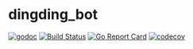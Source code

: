 # dingding_bot
[![godoc](http://img.shields.io/badge/godoc-reference-blue.svg?style=flat)](https://godoc.org/github.com/ptechen/dingding_bot)
[![Build Status](https://travis-ci.com/ptechen/dingding_bot.svg?branch=master)](https://travis-ci.com/ptechen/dingding_bot)
[![Go Report Card](https://goreportcard.com/badge/github.com/ptechen/dingding_bot)](https://goreportcard.com/report/github.com/ptechen/dingding_bot)
[![codecov](https://codecov.io/gh/ptechen/dingding_bot/branch/master/graph/badge.svg)](https://codecov.io/gh/ptechen/dingding_bot)